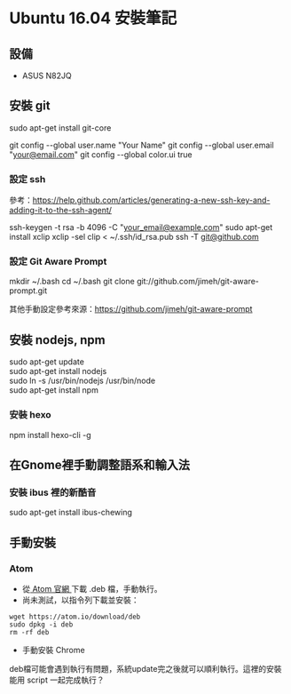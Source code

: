 # Ubuntu 16.04 安裝筆記

## 設備

- ASUS N82JQ

## 安裝 git

sudo apt-get install git-core

git config --global user.name "Your Name"
git config --global user.email "your@email.com"
git config --global color.ui true

### 設定 ssh
參考：https://help.github.com/articles/generating-a-new-ssh-key-and-adding-it-to-the-ssh-agent/

ssh-keygen -t rsa -b 4096 -C "your_email@example.com"
sudo apt-get install xclip
xclip -sel clip < ~/.ssh/id_rsa.pub
ssh -T git@github.com

### 設定 Git Aware Prompt

mkdir ~/.bash
cd ~/.bash
git clone git://github.com/jimeh/git-aware-prompt.git

其他手動設定參考來源：https://github.com/jimeh/git-aware-prompt

## 安裝 nodejs, npm

sudo apt-get update  
sudo apt-get install nodejs  
sudo ln -s /usr/bin/nodejs /usr/bin/node  
sudo apt-get install npm  

### 安裝 hexo

npm install hexo-cli -g


## 在Gnome裡手動調整語系和輸入法

### 安裝 ibus 裡的新酷音
sudo apt-get install ibus-chewing


## 手動安裝

### Atom

- 從[ Atom 官網 ](https://atom.io/)下載 .deb 檔，手動執行。
- 尚未測試，以指令列下載並安裝：

```
wget https://atom.io/download/deb
sudo dpkg -i deb
rm -rf deb
```


- 手動安裝 Chrome

deb檔可能會遇到執行有問題，系統update完之後就可以順利執行。這裡的安裝能用 script 一起完成執行？

